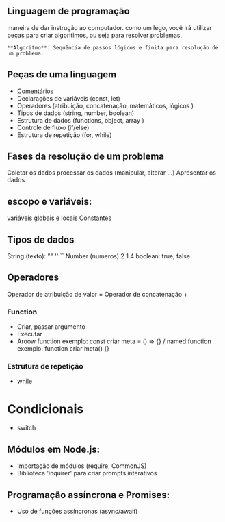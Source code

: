 ## Linguagem de programação

maneira de dar instrução ao computador.
como um lego, você irá utilizar peças para criar algoritimos, ou seja para resolver problemas.

    **Algoritmo**: Sequência de passos lógicos e finita para resolução de um problema.

## Peças de uma linguagem

- Comentários
- Declarações de variáveis (const, let)
- Operadores (atribuição, concatenação, matemáticos, lógicos )
- Tipos de dados (string, number, boolean)
- Estrutura de dados (functions, object, array )
- Controle de fluxo (if/else)
- Estrutura de repetição (for, while)

## Fases da resolução de um problema

Coletar os dados
processar os dados (manipular, alterar ...)
Apresentar os dados

## escopo e variáveis:

variáveis globais e locais
Constantes

## Tipos de dados

String (texto): "" '' ``
Number (numeros) 2 1.4
boolean: true, false

## Operadores

Operador de atribuição de valor =
Operador de concatenação +

### Function

- Criar, passar argumento
- Executar
- Aroow function exemplo: const criar meta = () => {} / named function exemplo: function criar meta() {}

### Estrutura de repetição

- while

# Condicionais

- switch

## Módulos em Node.js:
- Importação de módulos (require, CommonJS)
- Biblioteca 'inquirer' para criar prompts interativos

## Programação assíncrona e Promises:
- Uso de funções assíncronas (async/await)